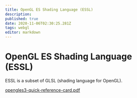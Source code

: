 ```yaml
---
title: OpenGL ES Shading Language (ESSL)
description: 
published: true
date: 2020-11-06T02:30:25.281Z
tags: webgl
editor: markdown
---
```


# OpenGL ES Shading Language (ESSL)
ESSL is a subset of GLSL (shading language for OpenGL). 

[opengles3-quick-reference-card.pdf](/opengles3-quick-reference-card.pdf)
